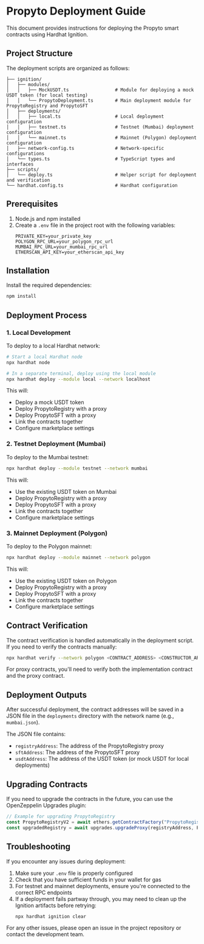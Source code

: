 # Propyto Deployment Guide

This document provides instructions for deploying the Propyto smart contracts using Hardhat Ignition.

## Project Structure

The deployment scripts are organized as follows:

```
├── ignition/
│   ├── modules/
│   │   ├── MockUSDT.ts                 # Module for deploying a mock USDT token (for local testing)
│   │   └── PropytoDeployment.ts        # Main deployment module for PropytoRegistry and PropytoSFT
│   ├── deployments/
│   │   ├── local.ts                    # Local deployment configuration
│   │   ├── testnet.ts                  # Testnet (Mumbai) deployment configuration
│   │   └── mainnet.ts                  # Mainnet (Polygon) deployment configuration
│   ├── network-config.ts               # Network-specific configurations
│   └── types.ts                        # TypeScript types and interfaces
├── scripts/
│   └── deploy.ts                       # Helper script for deployment and verification
└── hardhat.config.ts                   # Hardhat configuration
```

## Prerequisites

1. Node.js and npm installed
2. Create a `.env` file in the project root with the following variables:
   ```
   PRIVATE_KEY=your_private_key
   POLYGON_RPC_URL=your_polygon_rpc_url
   MUMBAI_RPC_URL=your_mumbai_rpc_url
   ETHERSCAN_API_KEY=your_etherscan_api_key
   ```

## Installation

Install the required dependencies:

```bash
npm install
```

## Deployment Process

### 1. Local Development

To deploy to a local Hardhat network:

```bash
# Start a local Hardhat node
npx hardhat node

# In a separate terminal, deploy using the local module
npx hardhat deploy --module local --network localhost
```

This will:
- Deploy a mock USDT token
- Deploy PropytoRegistry with a proxy
- Deploy PropytoSFT with a proxy
- Link the contracts together
- Configure marketplace settings

### 2. Testnet Deployment (Mumbai)

To deploy to the Mumbai testnet:

```bash
npx hardhat deploy --module testnet --network mumbai
```

This will:
- Use the existing USDT token on Mumbai
- Deploy PropytoRegistry with a proxy
- Deploy PropytoSFT with a proxy
- Link the contracts together
- Configure marketplace settings

### 3. Mainnet Deployment (Polygon)

To deploy to the Polygon mainnet:

```bash
npx hardhat deploy --module mainnet --network polygon
```

This will:
- Use the existing USDT token on Polygon
- Deploy PropytoRegistry with a proxy
- Deploy PropytoSFT with a proxy
- Link the contracts together
- Configure marketplace settings

## Contract Verification

The contract verification is handled automatically in the deployment script. If you need to verify the contracts manually:

```bash
npx hardhat verify --network polygon <CONTRACT_ADDRESS> <CONSTRUCTOR_ARGS>
```

For proxy contracts, you'll need to verify both the implementation contract and the proxy contract.

## Deployment Outputs

After successful deployment, the contract addresses will be saved in a JSON file in the `deployments` directory with the network name (e.g., `mumbai.json`).

The JSON file contains:
- `registryAddress`: The address of the PropytoRegistry proxy
- `sftAddress`: The address of the PropytoSFT proxy
- `usdtAddress`: The address of the USDT token (or mock USDT for local deployments)

## Upgrading Contracts

If you need to upgrade the contracts in the future, you can use the OpenZeppelin Upgrades plugin:

```typescript
// Example for upgrading PropytoRegistry
const PropytoRegistryV2 = await ethers.getContractFactory("PropytoRegistryV2");
const upgradedRegistry = await upgrades.upgradeProxy(registryAddress, PropytoRegistryV2);
```

## Troubleshooting

If you encounter any issues during deployment:

1. Make sure your `.env` file is properly configured
2. Check that you have sufficient funds in your wallet for gas
3. For testnet and mainnet deployments, ensure you're connected to the correct RPC endpoints
4. If a deployment fails partway through, you may need to clean up the Ignition artifacts before retrying:
   ```bash
   npx hardhat ignition clear
   ```

For any other issues, please open an issue in the project repository or contact the development team. 